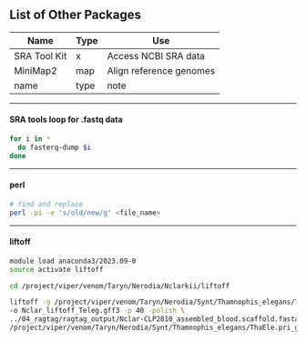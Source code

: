 ## List of Other Packages

Name | Type | Use
--- | --- | ---
SRA Tool Kit | x | Access NCBI SRA data
MiniMap2 | map | Align reference genomes
name | type | note

---
#### SRA tools loop for .fastq data
```sh
for i in *
  do fasterq-dump $i
done
```
---
#### perl
```sh
# find and replace
perl -pi -e 's/old/new/g' <file_name>
```
---
#### liftoff
```sh
module load anaconda3/2023.09-0
source activate liftoff

cd /project/viper/venom/Taryn/Nerodia/Nclarkii/liftoff

liftoff -g /project/viper/venom/Taryn/Nerodia/Synt/Thamnophis_elegans/ThaEle1.pri_genomic.gff3 \
-o Nclar_liftoff_Teleg.gff3 -p 40 -polish \
../04_ragtag/ragtag_output/Nclar-CLP2810_assembled_blood.scaffold.fasta \
/project/viper/venom/Taryn/Nerodia/Synt/Thamnophis_elegans/ThaEle.pri_genomic.fa
```

